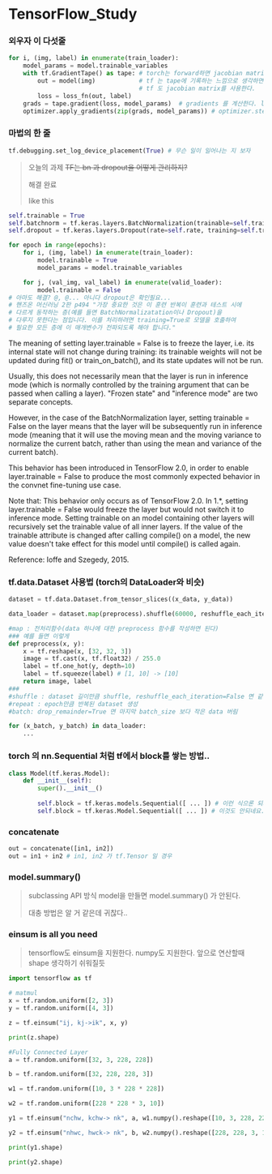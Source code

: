 # TensorFlow_Study

### 외우자 이 다섯줄
```python
for i, (img, label) in enumerate(train_loader):
    model_params = model.trainable_variables
    with tf.GradientTape() as tape: # torch는 forward하면 jacobian matrix를 생성 후 autograd
        out = model(img)            # tf 는 tape에 기록하는 느낌으로 생각하면 된다
                                    # tf 도 jacobian matrix를 사용한다.
        loss = loss_fn(out, label)
    grads = tape.gradient(loss, model_params)  # gradients 를 계산한다. loss.backward()
    optimizer.apply_gradients(zip(grads, model_params)) # optimizer.step()
```

### 마법의 한 줄
```python
tf.debugging.set_log_device_placement(True) # 무슨 일이 일어나는 지 보자
```
>
> 오늘의 과제
> ~~TF는 bn 과 dropout을 어떻게 관리하지?~~
>
> 해결 완료
>
> like this
```python
self.trainable = True
self.batchnorm = tf.keras.layers.BatchNormalization(trainable=self.trainable)
self.dropout = tf.keras.layers.Dropout(rate=self.rate, training=self.trainable) 

for epoch in range(epochs):
    for i, (img, label) in enumerate(train_loader):
        model.trainable = True
        model_params = model.trainable_variables

    for j, (val_img, val_label) in enumerate(valid_loader):
        model.trainable = False            
# 아마도 해결? @, @... 아니다 dropout은 확인필요...
# 핸즈온 머신러닝 2판 p494 "가장 중요한 것은 이 훈련 반복이 훈련과 테스트 시에 
# 다르게 동작하는 층(예를 들면 BatchNormalizatation이나 Dropout)을 
# 다루지 못한다는 점입니다. 이를 처리하려면 training=True로 모델을 호출하여 
# 필요한 모든 층에 이 매개변수가 전파되도록 해야 합니다."
```
The meaning of setting layer.trainable = False is to freeze the layer, 
i.e. its internal state will not change during training: its trainable weights will not be updated during fit() or train_on_batch(), and its state updates will not be run.

Usually, this does not necessarily mean that the layer is run in inference mode (which is normally controlled by the training argument that can be passed when calling a layer). "Frozen state" and "inference mode" are two separate concepts.

However, in the case of the BatchNormalization layer, setting trainable = False on the layer means that the layer will be subsequently run in inference mode (meaning that it will use the moving mean and the moving variance to normalize the current batch, rather than using the mean and variance of the current batch).

This behavior has been introduced in TensorFlow 2.0, in order to enable layer.trainable = False to produce the most commonly expected behavior in the convnet fine-tuning use case.

Note that:
This behavior only occurs as of TensorFlow 2.0. In 1.*, setting layer.trainable = False would freeze the layer but would not switch it to inference mode.
Setting trainable on an model containing other layers will recursively set the trainable value of all inner layers.
If the value of the trainable attribute is changed after calling compile() on a model, the new value doesn't take effect for this model until compile() is called again.

Reference:
Ioffe and Szegedy, 2015.

### tf.data.Dataset 사용법 (torch의 DataLoader와 비슷)
```python
dataset = tf.data.Dataset.from_tensor_slices((x_data, y_data))

data_loader = dataset.map(preprocess).shuffle(60000, reshuffle_each_iteration=True).repeat(3).batch(32, drop_remainder=False)

#map : 전처리함수(data 하나에 대한 preprocess 함수를 작성하면 된다)
### 예를 들면 이렇게
def preprocess(x, y):
    x = tf.reshape(x, [32, 32, 3])
    image = tf.cast(x, tf.float32) / 255.0
    label = tf.one_hot(y, depth=10)
    label = tf.squeeze(label) # [1, 10] -> [10]
    return image, label
###
#shuffle : dataset 길이만큼 shuffle, reshuffle_each_iteration=False 면 같은 shuffle 반복
#repeat : epoch만큼 반복된 dataset 생성
#batch: drop_remainder=True 면 마지막 batch_size 보다 작은 data 버림

for (x_batch, y_batch) in data_loader:
    ...
```

### torch 의 nn.Sequential 처럼 tf에서 block를 쌓는 방법..
```python
class Model(tf.keras.Model):
    def __init__(self):
        super().__init__()
    
        self.block = tf.keras.models.Sequential([ ... ]) # 이런 식으론 되지 않았다. 생각중.
        self.block = tf.keras.Model.Sequential([ ... ]) # 이것도 안되네요.. 그냥 함수로 짜야되나보네요..? 귀찮..
```

### concatenate
```python
out = concatenate([in1, in2])
out = in1 + in2 # in1, in2 가 tf.Tensor 일 경우
```

### model.summary()
>
> subclassing API 방식 model을 만들면 model.summary() 가 안된다.
> 
> 대충 방법은 알 거 같은데 귀찮다..
>

### einsum is all you need
>
> tensorflow도 einsum을 지원한다. numpy도 지원한다. 앞으로 연산할때 shape 생각하기 쉬워질듯
>

```python
import tensorflow as tf 

# matmul
x = tf.random.uniform([2, 3])
y = tf.random.uniform([4, 3])

z = tf.einsum("ij, kj->ik", x, y)

print(z.shape)

#Fully Connected Layer
a = tf.random.uniform([32, 3, 228, 228])

b = tf.random.uniform([32, 228, 228, 3])

w1 = tf.random.uniform([10, 3 * 228 * 228])

w2 = tf.random.uniform([228 * 228 * 3, 10])

y1 = tf.einsum("nchw, kchw-> nk", a, w1.numpy().reshape([10, 3, 228, 228])) #PyTorch

y2 = tf.einsum("nhwc, hwck-> nk", b, w2.numpy().reshape([228, 228, 3, 10])) #TensorFlow

print(y1.shape)

print(y2.shape)
```
